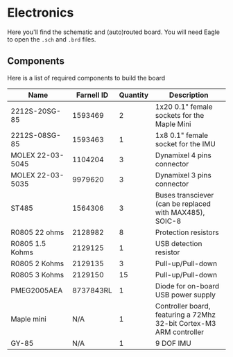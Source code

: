 # Electronics

Here you'll find the schematic and (auto)routed board. You will need Eagle
to open the `.sch` and `.brd` files.

## Components

Here is a list of required components to build the board

Name               | Farnell ID | Quantity | Description
-------------------|------------|----------|--------------
2212S-20SG-85      | 1593469    | 2        | 1x20 0.1" female sockets for the Maple Mini
2212S-08SG-85      | 1593463    | 1        | 1x8 0.1" female socket for the IMU
MOLEX 22-03-5045   | 1104204    | 3        | Dynamixel 4 pins connector
MOLEX 22-03-5035   | 9979620    | 3        | Dynamixel 3 pins connector
ST485              | 1564306    | 3        | Buses transciever (can be replaced with MAX485), SOIC-8
R0805 22 ohms      | 2128982    | 8        | Protection resistors
R0805 1.5 Kohms    | 2129125    | 1        | USB detection resistor
R0805 2 Kohms      | 2129135    | 3        | Pull-up/Pull-down
R0805 3 Kohms      | 2129150    | 15       | Pull-up/Pull-down
PMEG2005AEA        | 8737843RL  | 1        | Diode for on-board USB power supply
Maple mini      | N/A        | 1        | Controller board, featuring a 72Mhz 32-bit Cortex-M3 ARM controller
GY-85           | N/A        | 1        | 9 DOF IMU


